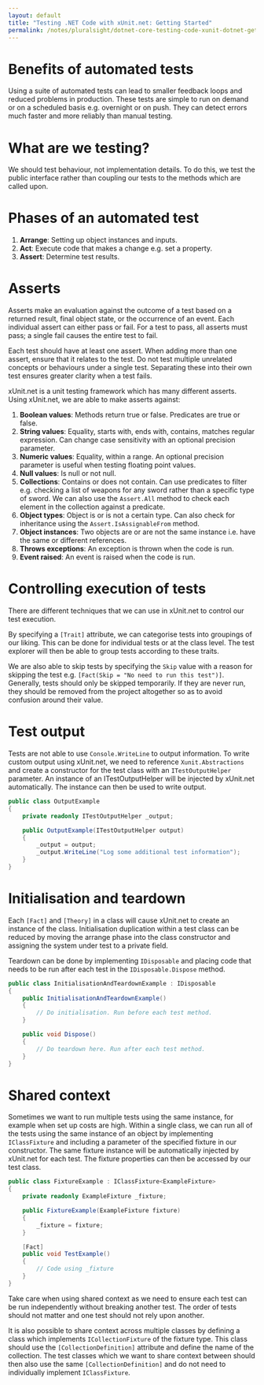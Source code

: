 ```yaml
---
layout: default
title: "Testing .NET Code with xUnit.net: Getting Started"
permalink: /notes/pluralsight/dotnet-core-testing-code-xunit-dotnet-getting-started
---
```


# Benefits of automated tests

Using a suite of automated tests can lead to smaller feedback loops and reduced problems in production. These tests are simple to run on demand or on a scheduled basis e.g. overnight or on push. They can detect errors much faster and more reliably than manual testing.


# What are we testing?

We should test behaviour, not implementation details. To do this, we test the public interface rather than coupling our tests to the methods which are called upon.


# Phases of an automated test

1. **Arrange**: Setting up object instances and inputs.
2. **Act**: Execute code that makes a change e.g. set a property.
3. **Assert**: Determine test results.


# Asserts

Asserts make an evaluation against the outcome of a test based on a returned result, final object state, or the occurrence of an event. Each individual assert can either pass or fail. For a test to pass, all asserts must pass; a single fail causes the entire test to fail.

Each test should have at least one assert. When adding more than one assert, ensure that it relates to the test. Do not test multiple unrelated concepts or behaviours under a single test. Separating these into their own test ensures greater clarity when a test fails.

xUnit.net is a unit testing framework which has many different asserts. Using xUnit.net, we are able to make asserts against:
1. **Boolean values**: Methods return true or false. Predicates are true or false.
2. **String values**: Equality, starts with, ends with, contains, matches regular expression. Can change case sensitivity with an optional precision parameter.
3. **Numeric values**: Equality, within a range. An optional precision parameter is useful when testing floating point values.
4. **Null values**: Is null or not null.
5. **Collections**: Contains or does not contain. Can use predicates to filter e.g. checking a list of weapons for any sword rather than a specific type of sword. We can also use the `Assert.All` method to check each element in the collection against a predicate.
6. **Object types**: Object is or is not a certain type. Can also check for inheritance using the `Assert.IsAssignableFrom` method.
7. **Object instances**: Two objects are or are not the same instance i.e. have the same or different references.
8. **Throws exceptions**: An exception is thrown when the code is run.
9. **Event raised**: An event is raised when the code is run.


# Controlling execution of tests

There are different techniques that we can use in xUnit.net to control our test execution.

By specifying a `[Trait]` attribute, we can categorise tests into groupings of our liking. This can be done for individual tests or at the class level. The test explorer will then be able to group tests according to these traits.

We are also able to skip tests by specifying the `Skip` value with a reason for skipping the test e.g. `[Fact(Skip = "No need to run this test")]`. Generally, tests should only be skipped temporarily. If they are never run, they should be removed from the project altogether so as to avoid confusion around their value.


# Test output

Tests are not able to use `Console.WriteLine` to output information. To write custom output using xUnit.net, we need to reference `Xunit.Abstractions` and create a constructor for the test class with an `ITestOutputHelper` parameter. An instance of an ITestOutputHelper will be injected by xUnit.net automatically. The instance can then be used to write output.

```csharp
public class OutputExample
{
    private readonly ITestOutputHelper _output;

    public OutputExample(ITestOutputHelper output)
    {
        _output = output;
        _output.WriteLine("Log some additional test information");
    }
}
```


# Initialisation and teardown

Each `[Fact]` and `[Theory]` in a class will cause xUnit.net to create an instance of the class. Initialisation duplication within a test class can be reduced by moving the arrange phase into the class constructor and assigning the system under test to a private field.

Teardown can be done by implementing `IDisposable` and placing code that needs to be run after each test in the `IDisposable.Dispose` method.

```csharp
public class InitialisationAndTeardownExample : IDisposable
{
    public InitialisationAndTeardownExample()
    {
        // Do initialisation. Run before each test method.
    }

    public void Dispose()
    {
        // Do teardown here. Run after each test method.
    }
}
```


# Shared context

Sometimes we want to run multiple tests using the same instance, for example when set up costs are high. Within a single class, we can run all of the tests using the same instance of an object by implementing `IClassFixture` and including a parameter of the specified fixture in our constructor. The same fixture instance will be automatically injected by xUnit.net for each test. The fixture properties can then be accessed by our test class.

```csharp
public class FixtureExample : IClassFixture<ExampleFixture>
{
    private readonly ExampleFixture _fixture;

    public FixtureExample(ExampleFixture fixture)
    {
        _fixture = fixture;
    }

    [Fact]
    public void TestExample()
    {
        // Code using _fixture
    }
}
```

Take care when using shared context as we need to ensure each test can be run independently without breaking another test. The order of tests should not matter and one test should not rely upon another.

It is also possible to share context across multiple classes by defining a class which implements `ICollectionFixture` of the fixture type. This class should use the `[CollectionDefinition]` attribute and define the name of the collection. The test classes which we want to share context between should then also use the same `[CollectionDefinition]` and do not need to individually implement `IClassFixture`.

